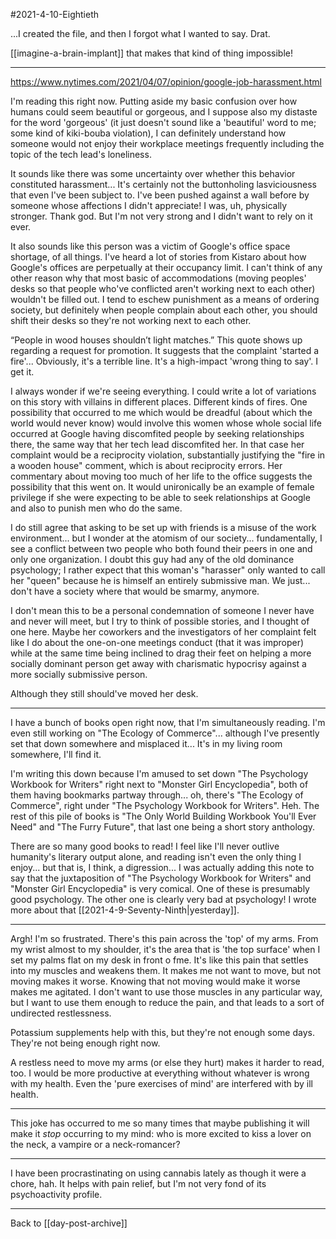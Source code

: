 #2021-4-10-Eightieth

...I created the file, and then I forgot what I wanted to say.  Drat.

[[imagine-a-brain-implant]] that makes that kind of thing impossible!

---
https://www.nytimes.com/2021/04/07/opinion/google-job-harassment.html

I'm reading this right now.  Putting aside my basic confusion over how humans could seem beautiful or gorgeous, and I suppose also my distaste for the word 'gorgeous' (it just doesn't sound like a 'beautiful' word to me; some kind of kiki-bouba violation), I can definitely understand how someone would not enjoy their workplace meetings frequently including the topic of the tech lead's loneliness.

It sounds like there was some uncertainty over whether this behavior constituted harassment...  It's certainly not the buttonholing lasviciousness that even I've been subject to.  I've been pushed against a wall before by someone whose affections I didn't appreciate!  I was, uh, physically stronger.  Thank god.  But I'm not very strong and I didn't want to rely on it ever.

It also sounds like this person was a victim of Google's office space shortage, of all things.  I've heard a lot of stories from Kistaro about how Google's offices are perpetually at their occupancy limit.  I can't think of any other reason why that most basic of accommodations (moving peoples' desks so that people who've conflicted aren't working next to each other) wouldn't be filled out.  I tend to eschew punishment as a means of ordering society, but definitely when people complain about each other, you should shift their desks so they're not working next to each other.

“People in wood houses shouldn’t light matches.”  This quote shows up regarding a request for promotion.  It suggests that the complaint 'started a fire'...  Obviously, it's a terrible line.  It's a high-impact 'wrong thing to say'.  I get it.

I always wonder if we're seeing everything.  I could write a lot of variations on this story with villains in different places.  Different kinds of fires.  One possibility that occurred to me which would be dreadful (about which the world would never know) would involve this women whose whole social life occurred at Google having discomfited people by seeking relationships there, the same way that her tech lead discomfited her.  In that case her complaint would be a reciprocity violation, substantially justifying the "fire in a wooden house" comment, which is about reciprocity errors.  Her commentary about moving too much of her life to the office suggests the possibility that this went on.  It would unironically be an example of female privilege if she were expecting to be able to seek relationships at Google and also to punish men who do the same.

I do still agree that asking to be set up with friends is a misuse of the work environment... but I wonder at the atomism of our society... fundamentally, I see a conflict between two people who both found their peers in one and only one organization.  I doubt this guy had any of the old dominance psychology; I rather expect that this woman's "harasser" only wanted to call her "queen" because he is himself an entirely submissive man.  We just... don't have a society where that would be smarmy, anymore.

I don't mean this to be a personal condemnation of someone I never have and never will meet, but I try to think of possible stories, and I thought of one here.  Maybe her coworkers and the investigators of her complaint felt like I do about the one-on-one meetings conduct (that it was improper) while at the same time being inclined to drag their feet on helping a more socially dominant person get away with charismatic hypocrisy against a more socially submissive person.

Although they still should've moved her desk.

---
I have a bunch of books open right now, that I'm simultaneously reading.  I'm even still working on "The Ecology of Commerce"... although I've presently set that down somewhere and misplaced it...  It's in my living room somewhere, I'll find it.

I'm writing this down because I'm amused to set down "The Psychology Workbook for Writers" right next to "Monster Girl Encyclopedia", both of them having bookmarks partway through... oh, there's "The Ecology of Commerce", right under "The Psychology Workbook for Writers".  Heh.  The rest of this pile of books is "The Only World Building Workbook You'll Ever Need" and "The Furry Future", that last one being a short story anthology.

There are so many good books to read!  I feel like I'll never outlive humanity's literary output alone, and reading isn't even the only thing I enjoy... but that is, I think, a digression...  I was actually adding this note to say that the juxtaposition of "The Psychology Workbook for Writers" and "Monster Girl Encyclopedia" is very comical.  One of these is presumably good psychology.  The other one is clearly very bad at psychology!  I wrote more about that [[2021-4-9-Seventy-Ninth|yesterday]].

---
Argh!  I'm so frustrated.  There's this pain across the 'top' of my arms.  From my wrist almost to my shoulder, it's the area that is 'the top surface' when I set my palms flat on my desk in front o fme.  It's like this pain that settles into my muscles and weakens them.  It makes me not want to move, but not moving makes it worse.  Knowing that not moving would make it worse makes me agitated.  I don't want to use those muscles in any particular way, but I want to use them enough to reduce the pain, and that leads to a sort of undirected restlessness.

Potassium supplements help with this, but they're not enough some days.  They're not being enough right now.

A restless need to move my arms (or else they hurt) makes it harder to read, too.  I would be more productive at everything without whatever is wrong with my health.  Even the 'pure exercises of mind' are interfered with by ill health.

---
This joke has occurred to me so many times that maybe publishing it will make it *stop* occurring to my mind: who is more excited to kiss a lover on the neck, a vampire or a neck-romancer?

---
I have been procrastinating on using cannabis lately as though it were a chore, hah.  It helps with pain relief, but I'm not very fond of its psychoactivity profile.

---
Back to [[day-post-archive]]